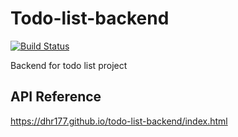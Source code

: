# Todo-list-backend 

[![Build Status](https://travis-ci.com/Dhr177/todo-list-backend.svg?branch=master)](https://travis-ci.com/github/Dhr177/todo-list-backend)
  
Backend for todo list project 
  

API Reference
----------------------
https://dhr177.github.io/todo-list-backend/index.html
